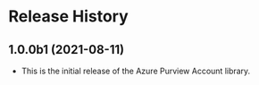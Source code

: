 # Release History

## 1.0.0b1 (2021-08-11)

- This is the initial release of the Azure Purview Account library.
